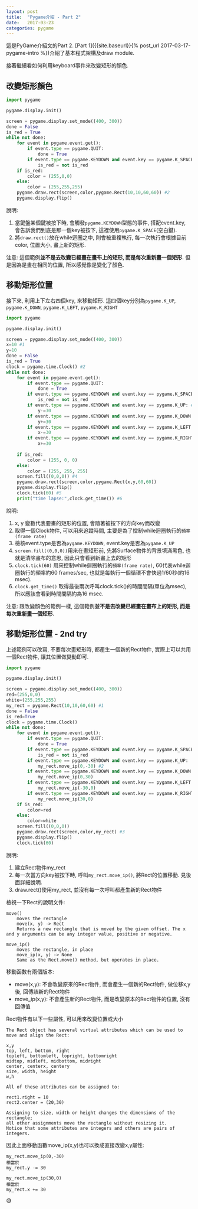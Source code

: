 ```yaml
---
layout: post
title:  "Pygame介紹 - Part 2"
date:   2017-03-23
categories: pygame
---
```

 
這是PyGame介紹文的Part 2. 
[Part 1]({{site.baseurl}}{% post_url 2017-03-17-pygame-intro %})介紹了基本程式架構及draw module. 

接著繼續看如何利用keyboard事件來改變矩形的顏色.

## 改變矩形顏色
```python
import pygame

pygame.display.init()

screen = pygame.display.set_mode((400, 300))
done = False
is_red = True
while not done:
    for event in pygame.event.get():
        if event.type == pygame.QUIT:
            done = True
        if event.type == pygame.KEYDOWN and event.key == pygame.K_SPACE: #1
            is_red = not is_red
    if is_red:
        color = (255,0,0)
    else:
        color = (255,255,255)
    pygame.draw.rect(screen,color,pygame.Rect(10,10,60,60)) #2
    pygame.display.flip()
```
說明:
1. 當鍵盤某個鍵被按下時, 會觸發`pygame.KEYDOWN`型態的事件, 搭配event.key, 會告訴我們到底是那一個key被按下, 這裡使用`pygame.K_SPACE`(空白鍵).
1. 將`draw.rect()`放在while迴圈之中, 則會被重複執行, 每一次執行會根據目前color, 位置大小, 畫上新的矩形.

注意: 這個範例**並不是去改變已經畫在畫布上的矩形,  而是每次重新畫一個矩形.** 但是因為是畫在相同的位置, 所以感覺像是變化了顏色.

## 移動矩形位置
接下來, 利用上下左右四個key, 來移動矩形. 這四個key分別為`pygame.K_UP`, `pygame.K_DOWN`, `pygame.K_LEFT`, `pygame.K_RIGHT`

```python
import pygame

pygame.display.init()

screen = pygame.display.set_mode((400, 300))
x=10 #1
y=10
done = False
is_red = True
clock = pygame.time.Clock() #2
while not done:
    for event in pygame.event.get():
        if event.type == pygame.QUIT:
            done = True
        if event.type == pygame.KEYDOWN and event.key == pygame.K_SPACE:
            is_red = not is_red
        if event.type == pygame.KEYDOWN and event.key == pygame.K_UP: #3
            y-=30
        if event.type == pygame.KEYDOWN and event.key == pygame.K_DOWN:
            y+=30
        if event.type == pygame.KEYDOWN and event.key == pygame.K_LEFT:
            x-=30
        if event.type == pygame.KEYDOWN and event.key == pygame.K_RIGHT:
            x+=30 
    
    if is_red:
        color = (255, 0, 0)
    else:
        color = (255, 255, 255)
    screen.fill((0,0,0)) #4
    pygame.draw.rect(screen,color,pygame.Rect(x,y,60,60))
    pygame.display.flip()
    clock.tick(60) #5
    print("time lapse:",clock.get_time()) #6
```
說明:
1. x, y 變數代表要畫的矩形的位置, 會隨著被按下的方向key而改變
1. 取得一個Clock物件, 可以用來追蹤時間, 主要是為了控制while迴圈執行的`頻率(frame rate)`
1. 檢核event.type是否為`pygame.KEYDOWN`, event.key是否為`pygame.K_UP`
1. `screen.fill((0,0,0))`用來在畫矩形前, 先將Surface物件的背景填滿黑色, 也就是清除畫布的意思, 因此只會看到新畫上去的矩形
1. `clock.tick(60)` 用來控制while迴圈執行的`頻率(frame rate)`, 60代表while迴圈執行的頻率約60 frames/sec, 也就是每執行一個循環不會快過1/60秒(約16 msec).
1. `clock.get_time()` 取得最後兩次呼叫clock.tick()的時間間隔(單位為msec), 所以應該會看到時間間隔約為16 msec. 

注意: 跟改變顏色的範例一樣, 這個範例**並不是去改變已經畫在畫布上的矩形,  而是每次重新畫一個矩形.**

## 移動矩形位置 - 2nd try

上述範例可以改寫, 不要每次畫矩形時, 都產生一個新的Rect物件, 實際上可以共用一個Rect物件, 讓其位置做變動即可.

```python
import pygame

pygame.display.init()

screen = pygame.display.set_mode((400, 300))
red=(255,0,0)
white=(255,255,255)
my_rect = pygame.Rect(10,10,60,60) #1
done = False
is_red=True
clock = pygame.time.Clock()
while not done:
    for event in pygame.event.get():
        if event.type == pygame.QUIT:
            done = True
        if event.type == pygame.KEYDOWN and event.key == pygame.K_SPACE:
            is_red = not is_red
        if event.type == pygame.KEYDOWN and event.key == pygame.K_UP:
            my_rect.move_ip(0,-30) #2
        if event.type == pygame.KEYDOWN and event.key == pygame.K_DOWN:
            my_rect.move_ip(0,30)
        if event.type == pygame.KEYDOWN and event.key == pygame.K_LEFT:
            my_rect.move_ip(-30,0)
        if event.type == pygame.KEYDOWN and event.key == pygame.K_RIGHT:
            my_rect.move_ip(30,0)
    if is_red:
        color=red
    else:
        color=white
    screen.fill((0,0,0))
    pygame.draw.rect(screen,color,my_rect) #3
    pygame.display.flip()
    clock.tick(60)
```
說明:
1. 建立Rect物件my_rect
1. 每一次當方向key被按下時, 呼叫`my_rect.move_ip()`, 將Rect的位置移動. 見後面詳細說明.
1. draw.rect()使用my_rect, 並沒有每一次呼叫都產生新的Rect物件

檢視一下Rect的說明文件:
```
move()
	moves the rectangle
	move(x, y) -> Rect
	Returns a new rectangle that is moved by the given offset. The x and y arguments can be any integer value, positive or negative.
 
move_ip()
	moves the rectangle, in place
	move_ip(x, y) -> None
	Same as the Rect.move() method, but operates in place.
```

移動函數有兩個版本:
- move(x,y): 不會改變原來的Rect物件, 而會產生一個新的Rect物件, 做位移x,y後, 回傳該新的Rect物件
- move_ip(x,y): 不會產生新的Rect物件, 而是改變原本的Rect物件的位置, 沒有回傳值

Rect物件有以下一些屬性, 可以用來改變位置或大小

```
The Rect object has several virtual attributes which can be used to move and align the Rect:

x,y
top, left, bottom, right
topleft, bottomleft, topright, bottomright
midtop, midleft, midbottom, midright
center, centerx, centery
size, width, height
w,h

All of these attributes can be assigned to:

rect1.right = 10
rect2.center = (20,30)

Assigning to size, width or height changes the dimensions of the rectangle; 
all other assignments move the rectangle without resizing it. 
Notice that some attributes are integers and others are pairs of integers.

```
因此上面移動函數move_ip(x,y)也可以換成直接改變x,y屬性:
```
my_rect.move_ip(0,-30)
相當於
my_rect.y -= 30

```
```
my_rect.move_ip(30,0)
相當於
my_rect.x += 30
```

:sweat_smile:
